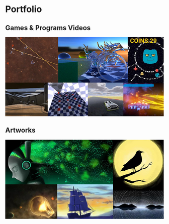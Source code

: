 # Portfolio

## Games & Programs Videos

[![Alt text](games_projects.jpg)](https://drive.google.com/drive/folders/1CAVS1Krzl35ZvTdRLHUBdcgNoOn7Fp0e?usp=sharing)

## Artworks

[![Artworks Link](arts.jpg)](https://drive.google.com/drive/folders/1vReQH58O-khvAIVh8YAzaLejfbFwsPNH?usp=sharing)


